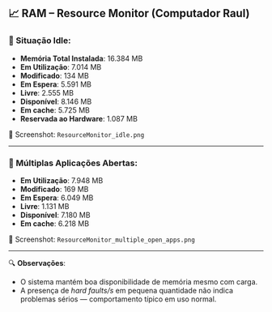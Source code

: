 ## 📈 RAM – Resource Monitor (Computador Raul)

### 🧘 Situação Idle:
- **Memória Total Instalada**: 16.384 MB
- **Em Utilização**: 7.014 MB
- **Modificado**: 134 MB
- **Em Espera**: 5.591 MB
- **Livre**: 2.555 MB
- **Disponível**: 8.146 MB
- **Em cache**: 5.725 MB
- **Reservada ao Hardware**: 1.087 MB

📁 Screenshot: `ResourceMonitor_idle.png`

---

### 🧩 Múltiplas Aplicações Abertas:
- **Em Utilização**: 7.948 MB
- **Modificado**: 169 MB
- **Em Espera**: 6.049 MB
- **Livre**: 1.131 MB
- **Disponível**: 7.180 MB
- **Em cache**: 6.218 MB

📁 Screenshot: `ResourceMonitor_multiple_open_apps.png`

---

🔍 **Observações**:
- O sistema mantém boa disponibilidade de memória mesmo com carga.
- A presença de *hard faults/s* em pequena quantidade não indica problemas sérios — comportamento típico em uso normal.
